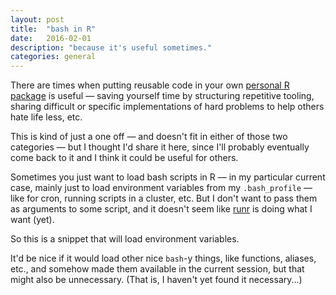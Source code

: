 ```yaml
---
layout: post
title:  "bash in R"
date:   2016-02-01
description: "because it's useful sometimes."
categories: general
---
```


There are times when putting reusable code in your own [personal R package](http://hilaryparker.com/2014/04/29/writing-an-r-package-from-scratch/) is useful &mdash; saving yourself time by structuring repetitive tooling, sharing difficult or specific implementations of hard problems to help others hate life less, etc.

This is kind of just a one off &mdash; and doesn't fit in either of those two categories &mdash; but I thought I'd share it here, since I'll probably eventually come back to it and I think it could be useful for others.

Sometimes you just want to load bash scripts in R &mdash; in my particular current case, mainly just to load environment variables from my `.bash_profile` &mdash; like for cron, running scripts in a cluster, etc.  But I don't want to pass them as arguments to some script, and it doesn't seem like [runr](https://github.com/yihui/runr) is doing what I want (yet).

So this is a snippet that will load environment variables.

<script src="https://gist.github.com/drewlanenga/22965c57f560ff85c589.js"></script>

It'd be nice if it would load other nice `bash`-y things, like functions, aliases, etc., and somehow made them available in the current session, but that might also be unnecessary.  (That is, I haven't yet found it necessary...)

